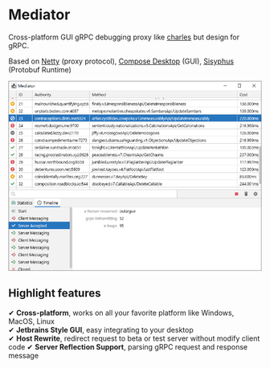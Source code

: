 # Mediator

Cross-platform GUI gRPC debugging proxy like [charles](https://www.charlesproxy.com/) but design for gRPC.

Based on [Netty](https://netty.io/) (proxy protocol), [Compose Desktop](https://www.jetbrains.com/lp/compose/) (GUI), [Sisyphus](https://github.com/ButterCam/sisyphus) (Protobuf Runtime)

![screenshot](docs/screenshot.png)

## Highlight features

✔ **Cross-platform**, works on all your favorite platform like Windows, MacOS, Linux  
✔ **Jetbrains Style GUI**, easy integrating to your desktop  
✔ **Host Rewrite**, redirect request to beta or test server without modify client code
✔ **Server Reflection Support**, parsing gRPC request and response message